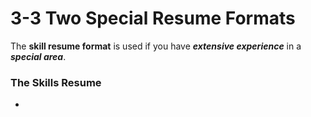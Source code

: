 # 3-3 Two Special Resume Formats

The **skill resume format** is used if you have ***extensive experience*** in a ***special area***.

### The Skills Resume

* 
